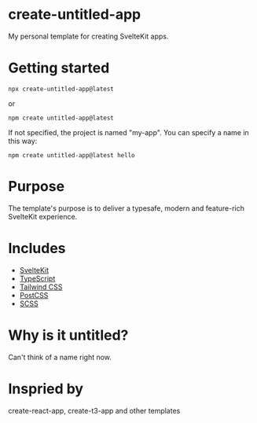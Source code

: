 # create-untitled-app

My personal template for creating SvelteKit apps.

# Getting started

```
npx create-untitled-app@latest
```

or

```
npm create untitled-app@latest
```

If not specified, the project is named "my-app".
You can specify a name in this way:

```
npm create untitled-app@latest hello
```

# Purpose

The template's purpose is to deliver a typesafe, modern and feature-rich SvelteKit experience.

# Includes

- [SvelteKit](https://kit.svelte.dev/)
- [TypeScript](https://www.typescriptlang.org/)
- [Tailwind CSS](https://tailwindcss.com/)
- [PostCSS](https://postcss.org/)
- [SCSS](https://sass-lang.com/)

# Why is it untitled?

Can't think of a name right now.

# Inspried by

create-react-app, create-t3-app and other templates
